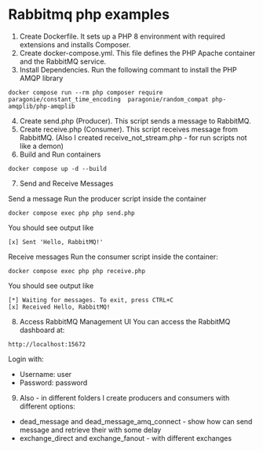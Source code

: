 # Rabbitmq php examples

1. Create Dockerfile. It sets up a PHP 8 environment with required extensions and installs Composer.
2. Create docker-compose.yml. This file defines the PHP Apache container and the RabbitMQ service.
3. Install Dependencies. Run the following commant to install the PHP AMQP library
```
docker compose run --rm php composer require paragonie/constant_time_encoding  paragonie/random_compat php-amqplib/php-amqplib
```
4. Create send.php (Producer). This script sends a message to RabbitMQ.
5. Create receive.php (Consumer). This script receives message from RabbitMQ. (Also I created receive_not_stream.php - for run scripts not like a demon)
6. Build and Run containers
```
docker compose up -d --build
```
7. Send and Receive Messages

Send a message
Run the producer script inside the container
```
docker compose exec php php send.php
```
You should see output like
```
[x] Sent 'Hello, RabbitMQ!'
```
Receive messages
Run the consumer script inside the container:
```
docker compose exec php php receive.php
```
You should see output like
```
[*] Waiting for messages. To exit, press CTRL+C
[x] Received Hello, RabbitMQ!
```

8. Access RabbitMQ Management UI
You can access the RabbitMQ dashboard at:
```
http://localhost:15672
```
Login with:
- Username: user
- Password: password

9. Also - in different folders I create producers and consumers with different options:
 - dead_message and dead_message_amq_connect - show how can send message and retrieve their with some delay
 - exchange_direct and exchange_fanout - with different exchanges